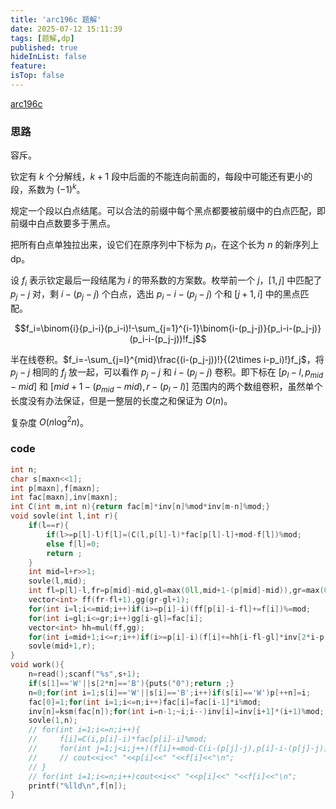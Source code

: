 ```yaml
---
title: 'arc196c 题解'
date: 2025-07-12 15:11:39
tags: [题解,dp]
published: true
hideInList: false
feature: 
isTop: false
---
```

[arc196c](https://www.luogu.com.cn/problem/AT_arc196_c)

### 思路

容斥。

钦定有 $k$ 个分解线，$k+1$ 段中后面的不能连向前面的，每段中可能还有更小的段，系数为 $(-1)^k$。

规定一个段以白点结尾。可以合法的前缀中每个黑点都要被前缀中的白点匹配，即前缀中白点数要多于黑点。

把所有白点单独拉出来，设它们在原序列中下标为 $p_i$，在这个长为 $n$ 的新序列上 dp。

设 $f_i$ 表示钦定最后一段结尾为 $i$ 的带系数的方案数。枚举前一个 $j$，$[1,j]$ 中匹配了 $p_j-j$ 对，剩 $i-(p_j-j)$ 个白点，选出 $p_i-i-(p_j-j)$ 个和 $[j+1,i]$ 中的黑点匹配。

$$f_i=\binom{i}{p_i-i}(p_i-i)!-\sum_{j=1}^{i-1}\binom{i-(p_j-j)}{p_i-i-(p_j-j)}(p_i-i-(p_j-j))!f_j$$

半在线卷积。$f_i=-\sum_{j=l}^{mid}\frac{(i-(p_j-j))!}{(2\times i-p_i)!}f_j$，将 $p_j-j$ 相同的 $f_j$ 放一起，可以看作 $p_j-j$ 和 $i-(p_j-j)$ 卷积。即下标在 $[p_l-l,p_{mid}-mid]$ 和 $[mid+1-(p_{mid}-mid),r-(p_l-l)]$ 范围内的两个数组卷积，虽然单个长度没有办法保证，但是一整层的长度之和保证为 $O(n)$。

复杂度 $O(n\log^2 n)$。

### code

```cpp
int n;
char s[maxn<<1];
int p[maxn],f[maxn];
int fac[maxn],inv[maxn];
int C(int m,int n){return fac[m]*inv[n]%mod*inv[m-n]%mod;}
void sovle(int l,int r){
    if(l==r){
        if(l>=p[l]-l)f[l]=(C(l,p[l]-l)*fac[p[l]-l]+mod-f[l])%mod;
        else f[l]=0;
        return ;
    }
    int mid=l+r>>1;
    sovle(l,mid);
    int fl=p[l]-l,fr=p[mid]-mid,gl=max(0ll,mid+1-(p[mid]-mid)),gr=max(0ll,r-(p[l]-l));
    vector<int> ff(fr-fl+1),gg(gr-gl+1);
    for(int i=l;i<=mid;i++)if(i>=p[i]-i)(ff[p[i]-i-fl]+=f[i])%=mod;
    for(int i=gl;i<=gr;i++)gg[i-gl]=fac[i];
    vector<int> hh=mul(ff,gg);
    for(int i=mid+1;i<=r;i++)if(i>=p[i]-i)(f[i]+=hh[i-fl-gl]*inv[2*i-p[i]])%=mod;
    sovle(mid+1,r);
}
void work(){
    n=read();scanf("%s",s+1);
    if(s[1]=='W'||s[2*n]=='B'){puts("0");return ;}
    n=0;for(int i=1;s[i]=='W'||s[i]=='B';i++)if(s[i]=='W')p[++n]=i;
    fac[0]=1;for(int i=1;i<=n;i++)fac[i]=fac[i-1]*i%mod;
    inv[n]=ksm(fac[n]);for(int i=n-1;~i;i--)inv[i]=inv[i+1]*(i+1)%mod;
    sovle(1,n);
    // for(int i=1;i<=n;i++){
    //     f[i]=C(i,p[i]-i)*fac[p[i]-i]%mod;
    //     for(int j=1;j<i;j++)(f[i]+=mod-C(i-(p[j]-j),p[i]-i-(p[j]-j))*fac[p[i]-i-(p[j]-j)]%mod*f[j]%mod)%=mod;
    //     // cout<<i<<" "<<p[i]<<" "<<f[i]<<"\n";
    // }
    // for(int i=1;i<=n;i++)cout<<i<<" "<<p[i]<<" "<<f[i]<<"\n";
    printf("%lld\n",f[n]);
}
```

